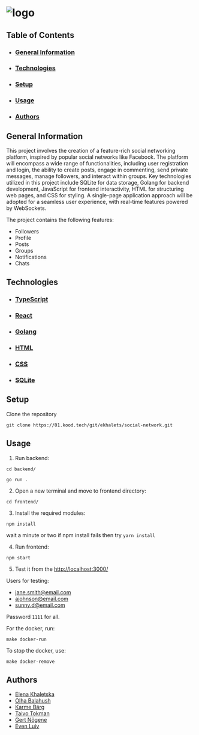 # ![logo](https://cdn.discordapp.com/attachments/1075493710692876330/1160639407947255908/logo_3.png?ex=653564ae&is=6522efae&hm=311db172fb3b5ac50d3581c1542bd5a53fd39465ecd3c4fedd567bc7f8061738&)

<!-- # Social-network -->

## Table of Contents
- ### [General Information](#general-information)
- ### [Technologies](#technologies)
- ### [Setup](#setup)
- ### [Usage](#usage)
- ### [Authors](#authors)

## General Information

This project involves the creation of a feature-rich social networking platform, inspired by popular social networks like Facebook. The platform will encompass a wide range of functionalities, including user registration and login, the ability to create posts, engage in commenting, send private messages, manage followers, and interact within groups. Key technologies utilized in this project include SQLite for data storage, Golang for backend development, JavaScript for frontend interactivity, HTML for structuring web pages, and CSS for styling. A single-page application approach will be adopted for a seamless user experience, with real-time features powered by WebSockets.

The project contains the following features:

- Followers
- Profile
- Posts
- Groups
- Notifications
- Chats

## Technologies
- ### [TypeScript](https://www.typescriptlang.org/)
- ### [React](https://react.dev/)
- ### [Golang](https://go.dev/)
- ### [HTML](https://www.w3.org/html/)
- ### [CSS](https://developer.mozilla.org/en-US/docs/Web/CSS)
- ### [SQLite](https://sqlite.org/index.html)

## Setup
<!-- TODO -->
Clone the repository
```
git clone https://01.kood.tech/git/ekhalets/social-network.git
```

## Usage
1. Run backend:
```
cd backend/
```
```
go run .
```

2. Open a new terminal and move to frontend directory:
```
cd frontend/
```
3. Install the required modules:
```
npm install
```
wait a minute or two if npm install fails then try `yarn install`

4. Run frontend: 
```
npm start
```
5. Test it from the [http://localhost:3000/](http://localhost:3000/)

Users for testing:
- jane.smith@email.com
- ajohnson@email.com
- sunny.d@email.com

Password <code>1111</code> for all.

For the docker, run:
```
make docker-run
```
To stop the docker, use:
```
make docker-remove
```

## Authors
- [Elena Khaletska](https://github.com/khaletska)
- [Olha Balahush](https://github.com/OlhaBalahush)
- [Karme Bärg](https://01.kood.tech/git/Karme)
- [Taivo Tokman](https://github.com/O31)
- [Gert Nõgene](https://github.com/GitGert)
- [Even Luiv](https://01.kood.tech/git/evenluiv)
